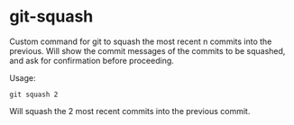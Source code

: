 # git-squash
Custom command for git to squash the most recent n commits into the previous.
Will show the commit messages of the commits to be squashed, and ask for confirmation before proceeding.

Usage:
```
git squash 2
```
Will squash the 2 most recent commits into the previous commit.  
